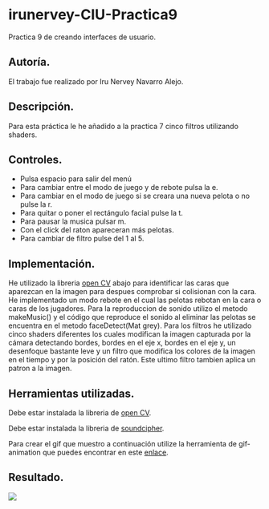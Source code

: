 # irunervey-CIU-Practica9
Practica 9 de creando interfaces de usuario.

## Autoría.
El trabajo fue realizado por Iru Nervey Navarro Alejo.

## Descripción.
Para esta práctica le he añadido a la practica 7 cinco filtros utilizando shaders.

## Controles.

- Pulsa espacio para salir del menú
- Para cambiar entre el modo de juego y de rebote pulsa la e.
- Para cambiar en el modo de juego si se creara una nueva pelota o no pulse la r.
- Para quitar o poner el rectángulo facial pulse la t.
- Para pausar la musica pulsar m.
- Con el click del raton apareceran más pelotas.
- Para cambiar de filtro pulse del 1 al 5.

## Implementación.
He utilizado la libreria [open CV](http://www.magicandlove.com/blog/2018/11/22/opencv-4-0-0-java-built-and-cvimage-library/)  abajo para identificar las caras que aparezcan en la imagen para despues comprobar si colisionan con la cara. He implementado un modo rebote en el cual las pelotas rebotan en la cara o caras de los jugadores.
Para la reproduccion de sonido utilizo el metodo makeMusic() y el código que reproduce el sonido al eliminar las pelotas se encuentra en el metodo faceDetect(Mat grey).
Para los filtros he utilizado cinco shaders diferentes los cuales modifican la imagen capturada por la cámara detectando bordes, bordes en el eje x, bordes en el eje y, un desenfoque bastante leve y un filtro que modifica los colores de la imagen en el tiempo y por la posición del ratón. Este ultimo filtro tambien aplica un patron a la imagen.

## Herramientas utilizadas.

Debe estar instalada la libreria de [open CV](http://www.magicandlove.com/blog/2018/11/22/opencv-4-0-0-java-built-and-cvimage-library/).

Debe estar instalada la libreria de [soundcipher](http://explodingart.com/soundcipher/download.html).

Para crear el gif que muestro a continuación utilize la herramienta de gif-animation que puedes encontrar en este [enlace](https://github.com/extrapixel/gif-animation).

## Resultado.
![](https://github.com/irunervey/CIU-Practica6/blob/master/gif.gif)
